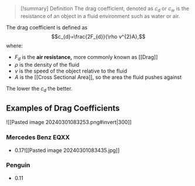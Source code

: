 > [!summary] Definition
> The drag coefficient, denoted as $c_{d}$ or $c_{w}$ is the resistance of an object in a fluid environment such as water or air. 

The drag coefficient is defined as $$c_{d}=\frac{2F_{d}}{\rho v^{2}A},$$where:
- $F_{d}$ is the **air resistance,** more commonly known as [[Drag]]
- $\rho$ is the density of the fluid
- $v$ is the speed of the object relative to the fluid
- $A$ is the [[Cross Sectional Area]], so the area the fluid pushes against

The lower the $c_{d}$ the better.

## Examples of Drag Coefficients
![[Pasted image 20240301083253.png#invert|300]]
### Mercedes Benz EQXX
- 0.17![[Pasted image 20240301083435.jpg]]
### Penguin
- 0.11